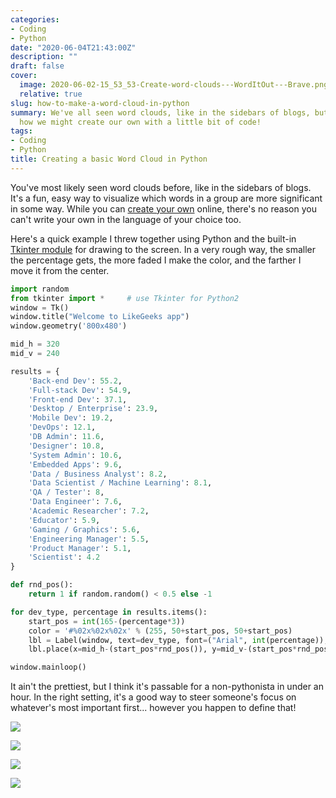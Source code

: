 ```yaml
---
categories:
- Coding
- Python
date: "2020-06-04T21:43:00Z"
description: ""
draft: false
cover:
  image: 2020-06-02-15_53_53-Create-word-clouds---WordItOut---Brave.png
  relative: true
slug: how-to-make-a-word-cloud-in-python
summary: We've all seen word clouds, like in the sidebars of blogs, but let's see
  how we might create our own with a little bit of code!
tags:
- Coding
- Python
title: Creating a basic Word Cloud in Python
---
```

You've most likely seen word clouds before, like in the sidebars of blogs. It's a fun, easy way to visualize which words in a group are more significant in some way. While you can [create your own](https://worditout.com/) online, there's no reason you can't write your own in the language of your choice too.

Here's a quick example I threw together using Python and the built-in [Tkinter module](https://likegeeks.com/python-gui-examples-tkinter-tutorial/) for drawing to the screen. In a very rough way, the smaller the percentage gets, the more faded I make the color, and the farther I move it from the center.

```python
import random
from tkinter import *     # use Tkinter for Python2
window = Tk()
window.title("Welcome to LikeGeeks app")
window.geometry('800x480')

mid_h = 320
mid_v = 240

results = {
    'Back-end Dev': 55.2,
    'Full-stack Dev': 54.9,
    'Front-end Dev': 37.1,
    'Desktop / Enterprise': 23.9,
    'Mobile Dev': 19.2,
    'DevOps': 12.1,
    'DB Admin': 11.6,
    'Designer': 10.8,
    'System Admin': 10.6,
    'Embedded Apps': 9.6,
    'Data / Business Analyst': 8.2,
    'Data Scientist / Machine Learning': 8.1,
    'QA / Tester': 8,
    'Data Engineer': 7.6,
    'Academic Researcher': 7.2,
    'Educator': 5.9,
    'Gaming / Graphics': 5.6,
    'Engineering Manager': 5.5,
    'Product Manager': 5.1,
    'Scientist': 4.2
}

def rnd_pos():
    return 1 if random.random() < 0.5 else -1

for dev_type, percentage in results.items():
    start_pos = int(165-(percentage*3))
    color = '#%02x%02x%02x' % (255, 50+start_pos, 50+start_pos)
    lbl = Label(window, text=dev_type, font=("Arial", int(percentage)), fg=color)
    lbl.place(x=mid_h-(start_pos*rnd_pos()), y=mid_v-(start_pos*rnd_pos()))

window.mainloop()
```

It ain't the prettiest, but I think it's passable for a non-pythonista in under an hour. In the right setting, it's a good way to steer someone's focus on whatever's most important first... however you happen to define that!

![](https://grantwinney.com/content/images/2020/06/2020-06-04-13_20_37-Welcome-to-LikeGeeks-app.png)

![](https://grantwinney.com/content/images/2020/06/2020-06-04-13_54_50-Welcome-to-LikeGeeks-app.png)

![](https://grantwinney.com/content/images/2020/06/2020-06-04-13_29_16-Welcome-to-LikeGeeks-app.png)

![](https://grantwinney.com/content/images/2020/06/2020-06-04-13_56_51-Welcome-to-LikeGeeks-app.png)
